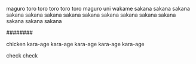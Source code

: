 maguro
toro
toro
toro
toro
toro
maguro
uni
wakame
sakana
sakana
sakana
sakana
sakana
sakana
sakana
sakana
sakana
sakana
sakana
sakana
sakana
sakana
sakana

########

chicken
kara-age
kara-age
kara-age
kara-age
kara-age


check
check
